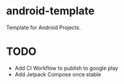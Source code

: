 # android-template

Template for Android Projects. 

# TODO

- Add CI Workflow to publish to google play
- Add Jetpack Compose once stable

